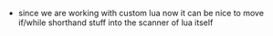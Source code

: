 * since we are working with custom lua now it can be nice to move if/while shorthand stuff into the scanner of lua itself